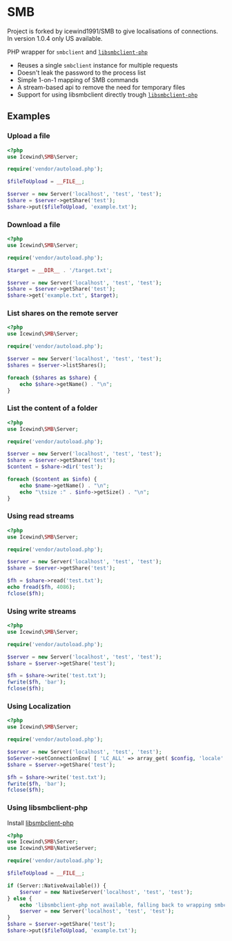 SMB
===

Project is forked by icewind1991/SMB to give localisations of connections. In version 1.0.4 only US available.

PHP wrapper for `smbclient` and [`libsmbclient-php`](https://github.com/eduardok/libsmbclient-php)

- Reuses a single `smbclient` instance for multiple requests
- Doesn't leak the password to the process list
- Simple 1-on-1 mapping of SMB commands
- A stream-based api to remove the need for temporary files
- Support for using libsmbclient directly trough [`libsmbclient-php`](https://github.com/eduardok/libsmbclient-php)

Examples
----

### Upload a file ###

```php
<?php
use Icewind\SMB\Server;

require('vendor/autoload.php');

$fileToUpload = __FILE__;

$server = new Server('localhost', 'test', 'test');
$share = $server->getShare('test');
$share->put($fileToUpload, 'example.txt');
```

### Download a file ###

```php
<?php
use Icewind\SMB\Server;

require('vendor/autoload.php');

$target = __DIR__ . '/target.txt';

$server = new Server('localhost', 'test', 'test');
$share = $server->getShare('test');
$share->get('example.txt', $target);
```

### List shares on the remote server ###

```php
<?php
use Icewind\SMB\Server;

require('vendor/autoload.php');

$server = new Server('localhost', 'test', 'test');
$shares = $server->listShares();

foreach ($shares as $share) {
	echo $share->getName() . "\n";
}
```

### List the content of a folder ###

```php
<?php
use Icewind\SMB\Server;

require('vendor/autoload.php');

$server = new Server('localhost', 'test', 'test');
$share = $server->getShare('test');
$content = $share->dir('test');

foreach ($content as $info) {
	echo $name->getName() . "\n";
	echo "\tsize :" . $info->getSize() . "\n";
}
```

### Using read streams

```php
<?php
use Icewind\SMB\Server;

require('vendor/autoload.php');

$server = new Server('localhost', 'test', 'test');
$share = $server->getShare('test');

$fh = $share->read('test.txt');
echo fread($fh, 4086);
fclose($fh);
```

### Using write streams

```php
<?php
use Icewind\SMB\Server;

require('vendor/autoload.php');

$server = new Server('localhost', 'test', 'test');
$share = $server->getShare('test');

$fh = $share->write('test.txt');
fwrite($fh, 'bar');
fclose($fh);
```

### Using Localization

```php
<?php
use Icewind\SMB\Server;

require('vendor/autoload.php');

$server = new Server('localhost', 'test', 'test');
$oServer->setConnectionEnv( [ 'LC_ALL' => array_get( $config, 'locale' ), 'LANG' => array_get( $config, 'locale' ) ] ); // $config from config array of application
$share = $server->getShare('test');

$fh = $share->write('test.txt');
fwrite($fh, 'bar');
fclose($fh);
```

### Using libsmbclient-php ###

Install [libsmbclient-php](https://github.com/eduardok/libsmbclient-php)

```php
<?php
use Icewind\SMB\Server;
use Icewind\SMB\NativeServer;

require('vendor/autoload.php');

$fileToUpload = __FILE__;

if (Server::NativeAvailable()) {
    $server = new NativeServer('localhost', 'test', 'test');
} else {
    echo 'libsmbclient-php not available, falling back to wrapping smbclient';
    $server = new Server('localhost', 'test', 'test');
}
$share = $server->getShare('test');
$share->put($fileToUpload, 'example.txt');
```
